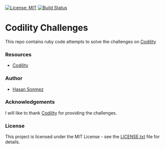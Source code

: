 [![License: MIT](https://img.shields.io/badge/License-MIT-yellow.svg)](LICENSE.txt) [![Build Status](https://travis-ci.org/UltimateCoder00/Codility-Challenges.svg?branch=master)](https://travis-ci.org/UltimateCoder00/Codility-Challenges)

# Codility Challenges

This repo contains ruby code attempts to solve the challenges on [Codility](https://codility.com/programmers/)

### Resources
- [Codility](https://codility.com/programmers/)

### Author
- [Hasan Sonmez](https://github.com/UltimateCoder00)

### Acknowledgements
I will like to thank [Codility](https://codility.com/programmers/) for providing the challenges.

### License

This project is licensed under the MIT License - see the [LICENSE.txt](LICENSE.txt) file for details.
